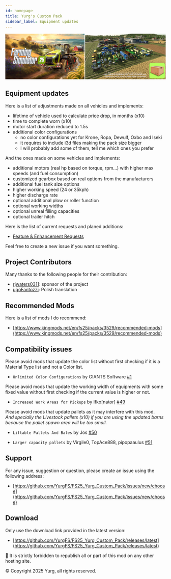 ```yaml
---
id: homepage
title: Yurg's Custom Pack
sidebar_label: Equipment updates
---
```

[![](modHeader.png)](modScreen.png)

## Equipment updates

Here is a list of adjustments made on all vehicles and implements:
- lifetime of vehicle used to calculate price drop, in months (x10)
- time to complete worn (x10)
- motor start duration reduced to 1.5s
- additional color configurations
    - no color configurations yet for Krone, Ropa, Dewulf, Oxbo and Iseki
    - it requires to include i3d files making the pack size bigger
    - I will probably add some of them, tell me which ones you prefer

And the ones made on some vehicles and implements:
- additional motors (real hp based on torque, rpm...) with higher max speeds (and fuel consumption)
- customized gearbox based on real options from the manufacturers
- additional fuel tank size options
- higher working speed (24 or 35kph)
- higher discharge rate
- optional additional plow or roller function
- optional working widths
- optional unreal filling capacities
- optional trailer hitch

Here is the list of current requests and planed additions:
- [Feature & Enhancement Requests](https://github.com/YurgFS/FS25_Yurg_Custom_Pack/issues?q=is%3Aopen+is%3Aissue+label%3Aenhancement%2Cfeature)

Feel free to create a new issue if you want something.


## Project Contributors

Many thanks to the following people for their contribution:
- [rjwaters0311](https://www.kingmods.net/en/profile/rjwaters0311): sponsor of the project
- [ugoFantozzi](https://www.kingmods.net/en/profile/ugofantozzi): Polish translation


## Recommended Mods

Here is a list of mods I do recommend:
- [https://www.kingmods.net/en/fs25/packs/3529/recommended-mods](https://www.kingmods.net/en/fs25/packs/3529/recommended-mods)


## Compatibility issues

Please avoid mods that update the color list without first checking if it is a Material Type list and not a Color list.

- `Unlimited Color Configurations` by GIANTS Software [#1](https://github.com/YurgFS/FS25_Yurg_Custom_Pack/issues/1)

Please avoid mods that update the working width of equipments with some fixed value without first checking if the current value is higher or not.

- `Increased Work Areas for Pickups` by Ifko[nator] [#49](https://github.com/YurgFS/FS25_Yurg_Custom_Pack/issues/49)

Please avoid mods that update pallets as it may interfere with this mod.<br>*And specially the Livestock pallets (x10) if you are using the updated barns because the pallet spawn area will be too small.*

- `Liftable Pallets And Bales` by Jos [#50](https://github.com/YurgFS/FS25_Yurg_Custom_Pack/issues/50)

- `Larger capacity pallets` by Virgile0, TopAce888, pipopaaulus [#51](https://github.com/YurgFS/FS25_Yurg_Custom_Pack/issues/51)


## Support

For any issue, suggestion or question, please create an issue using the following address:
- [https://github.com/YurgFS/FS25_Yurg_Custom_Pack/issues/new/choose](https://github.com/YurgFS/FS25_Yurg_Custom_Pack/issues/new/choose)


## Download

Only use the download link provided in the latest version:
- [https://github.com/YurgFS/FS25_Yurg_Custom_Pack/releases/latest](https://github.com/YurgFS/FS25_Yurg_Custom_Pack/releases/latest)

🚫 It is strictly forbidden to republish all or part of this mod on any other hosting site.

©️ Copyright 2025 Yurg, all rights reserved.
